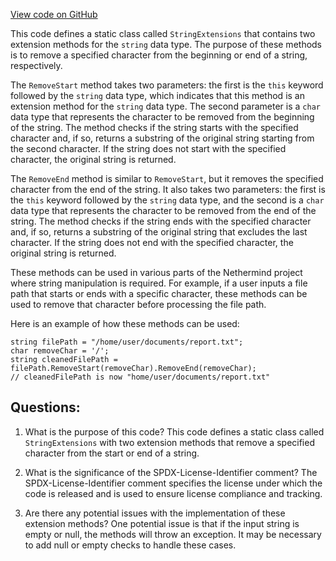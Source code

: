 [View code on GitHub](https://github.com/NethermindEth/nethermind/src/Nethermind/Nethermind.Config/StringExtensions.cs)

This code defines a static class called `StringExtensions` that contains two extension methods for the `string` data type. The purpose of these methods is to remove a specified character from the beginning or end of a string, respectively. 

The `RemoveStart` method takes two parameters: the first is the `this` keyword followed by the `string` data type, which indicates that this method is an extension method for the `string` data type. The second parameter is a `char` data type that represents the character to be removed from the beginning of the string. The method checks if the string starts with the specified character and, if so, returns a substring of the original string starting from the second character. If the string does not start with the specified character, the original string is returned.

The `RemoveEnd` method is similar to `RemoveStart`, but it removes the specified character from the end of the string. It also takes two parameters: the first is the `this` keyword followed by the `string` data type, and the second is a `char` data type that represents the character to be removed from the end of the string. The method checks if the string ends with the specified character and, if so, returns a substring of the original string that excludes the last character. If the string does not end with the specified character, the original string is returned.

These methods can be used in various parts of the Nethermind project where string manipulation is required. For example, if a user inputs a file path that starts or ends with a specific character, these methods can be used to remove that character before processing the file path. 

Here is an example of how these methods can be used:

```
string filePath = "/home/user/documents/report.txt";
char removeChar = '/';
string cleanedFilePath = filePath.RemoveStart(removeChar).RemoveEnd(removeChar);
// cleanedFilePath is now "home/user/documents/report.txt"
```
## Questions: 
 1. What is the purpose of this code?
   This code defines a static class called `StringExtensions` with two extension methods that remove a specified character from the start or end of a string.

2. What is the significance of the SPDX-License-Identifier comment?
   The SPDX-License-Identifier comment specifies the license under which the code is released and is used to ensure license compliance and tracking.

3. Are there any potential issues with the implementation of these extension methods?
   One potential issue is that if the input string is empty or null, the methods will throw an exception. It may be necessary to add null or empty checks to handle these cases.